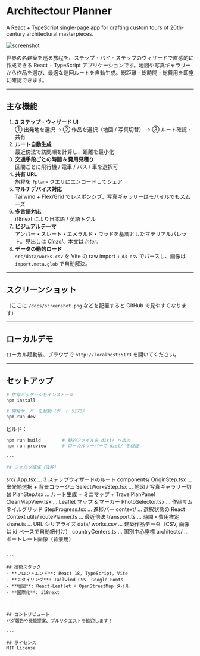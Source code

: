 # Architectour Planner

A React + TypeScript single-page app for crafting custom tours of 20th-century architectural masterpieces.

![screenshot](docs/screenshot.png)


世界の名建築を巡る旅程を、ステップ・バイ・ステップのウィザードで直感的に作成できる React + TypeScript アプリケーションです。地図や写真ギャラリーから作品を選び、最適な巡回ルートを自動生成。総距離・総時間・総費用を即座に確認できます。

---

## 主な機能

1. **3 ステップ・ウィザード UI**  
   ① 出発地を選択 → ② 作品を選択（地図 / 写真切替） → ③ ルート確認・共有
2. **ルート自動生成**  
   最近傍法で訪問順を計算し、距離を最小化
3. **交通手段ごとの時間 & 費用見積り**  
   区間ごとに飛行機 / 電車 / バス / 車を選択可
4. **共有 URL**  
   旅程を `?plan=` クエリにエンコードしてシェア
5. **マルチデバイス対応**  
   Tailwind + Flex/Grid でレスポンシブ、写真ギャラリーはモバイルでもスムーズ
6. **多言語対応**  
   i18next により日本語 / 英語トグル
7. **ビジュアルテーマ**  
   アンバー・スレート・エメラルド・ウッドを基調としたマテリアルパレット。見出しは *Cinzel*、本文は *Inter*.
8. **データの動的ロード**  
   `src/data/works.csv` を Vite の raw import + `d3-dsv` でパースし、画像は `import.meta.glob` で自動解決。

---

## スクリーンショット
（ここに `/docs/screenshot.png` などを配置すると GitHub で見やすくなります）

---

## ローカルデモ
ローカル起動後、ブラウザで `http://localhost:5173` を開いてください。

---

## セットアップ
```bash
# 依存パッケージをインストール
npm install

# 開発サーバーを起動（ポート 5173）
npm run dev
```

ビルド：
```bash
npm run build        # 静的ファイルを dist/ へ出力
npm run preview      # ローカルサーバーで dist/ を検証

---

## フォルダ構成（抜粋）
```
src/
  App.tsx                  … 3 ステップウィザードのルート
  components/
    OriginStep.tsx         … 出発地選択 + 背景コラージュ
    SelectWorksStep.tsx    … 地図 / 写真ギャラリー切替
    PlanStep.tsx           … ルート生成 + ミニマップ + TravelPlanPanel
    CleanMapView.tsx       … Leaflet マップ & マーカー
    PhotoSelector.tsx      … 作品サムネイルグリッド
    StepProgress.tsx       … 進捗バー
  context/                 … 選択状態の React Context
  utils/
    routePlanner.ts        … 最近傍法
    transport.ts           … 時間・費用推定
    share.ts               … URL シリアライズ
  data/
    works.csv              … 建築作品データ（CSV, 画像は id ベースで自動紐付け）
    countryCenters.ts      … 国別中心座標
    architects/            … ポートレート画像（背景用）
```

---

## 技術スタック
- **フロントエンド**: React 18, TypeScript, Vite
- **スタイリング**: Tailwind CSS, Google Fonts
- **地図**: React-Leaflet + OpenStreetMap タイル
- **国際化**: i18next

---

## コントリビュート
バグ報告や機能提案、プルリクエストを歓迎します！

---

## ライセンス
MIT License